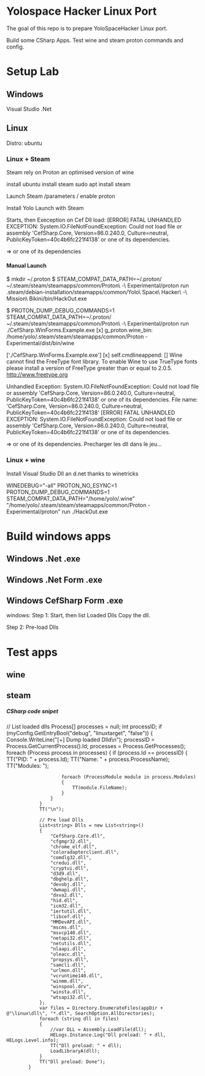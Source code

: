 # Yolospace Hacker Linux Port


The goal of this repo is to prepare YoloSpaceHacker Linux port.

Build some CSharp Apps.
Test wine and steam proton commands and config.


# Setup Lab  

## Windows 

Visual Studio 
.Net 


## Linux 
Distro: ubuntu


### Linux + Steam 

Steam rely on Proton an optimised version of wine

install ubuntu
install steam
sudo apt install steam

Launch Steam /parameters / enable proton 

Install Yolo
Launch with Steam 

Starts, then Exeception on Cef Dll load:
[ERROR] FATAL UNHANDLED EXCEPTION: System.IO.FileNotFoundException: Could not load file or assembly 'CefSharp.Core, Version=86.0.240.0, Culture=neutral, PublicKeyToken=40c4b6fc221f4138' or one of its dependencies.

=> or one of its dependencies


#### Manual Launch

$ mkdir ~/.proton
$ STEAM_COMPAT_DATA_PATH=~/.proton/ ~/.steam/steam/steamapps/common/Proton\ -\ Experimental/proton run .steam/debian-installation/steamapps/common/Yolo\ Space\ Hacker\ -\ Mission\ Bikini/bin/HackOut.exe


$ PROTON_DUMP_DEBUG_COMMANDS=1 STEAM_COMPAT_DATA_PATH=~/.proton/ ~/.steam/steam/steamapps/common/Proton\ -\ Experimental/proton run ./CefSharp.WinForms.Example.exe
[x] g_proton.wine_bin: /home/yolo/.steam/steam/steamapps/common/Proton - Experimental/dist/bin/wine

['./CefSharp.WinForms.Example.exe']
[x] self.cmdlineappend: 
[]
Wine cannot find the FreeType font library.  To enable Wine to
use TrueType fonts please install a version of FreeType greater than
or equal to 2.0.5.
http://www.freetype.org

Unhandled Exception:
System.IO.FileNotFoundException: Could not load file or assembly 'CefSharp.Core, Version=86.0.240.0, Culture=neutral, PublicKeyToken=40c4b6fc221f4138' or one of its dependencies.
File name: 'CefSharp.Core, Version=86.0.240.0, Culture=neutral, PublicKeyToken=40c4b6fc221f4138'
[ERROR] FATAL UNHANDLED EXCEPTION: System.IO.FileNotFoundException: Could not load file or assembly 'CefSharp.Core, Version=86.0.240.0, Culture=neutral, PublicKeyToken=40c4b6fc221f4138' or one of its dependencies.

=> or one of its dependencies.
Precharger les dll dans le jeu...



### Linux + wine 

Install Visual Studio Dll an d.net thanks to winetricks 

WINEDEBUG="-all" PROTON_NO_ESYNC=1 PROTON_DUMP_DEBUG_COMMANDS=1 STEAM_COMPAT_DATA_PATH="/home/yolo/.wine" "/home/yolo/.steam/steam/steamapps/common/Proton - Experimental/proton" run ./HackOut.exe




# Build windows apps 

## Windows .Net .exe 


## Windows .Net Form .exe 


## Windows CefSharp Form .exe 

windows:
Step 1: 
Start, then list Loaded Dlls
Copy the dll.

Step 2:
Pre-load Dlls


# Test apps


## wine 



## steam 




##### CSharp code snipet

 // List loaded dlls
            Process[] processes = null;
            int processID;
            if (myConfig.GetEntryBool("debug", "linuxtarget", "false"))
            {
                Console.WriteLine("[+] Dump loaded Dlld\n");
                processID = Process.GetCurrentProcess().Id;
                processes = Process.GetProcesses();
                foreach (Process process in processes)
                {
                    if (process.Id == processID)
                    {
                        TT("PID:  " + process.Id);
                        TT("Name: " + process.ProcessName);
                        TT("Modules: ");

                        foreach (ProcessModule module in process.Modules)
                        {
                            TT(module.FileName);
                        }
                    }
                }
                TT("\n");

                // Pre load Dlls
                List<string> Dlls = new List<string>()
                {
                    "CefSharp.Core.dll",
                    "cfgmgr32.dll",
                    "chrome_elf.dll",
                    "coloradapterclient.dll",
                    "comdlg32.dll",
                    "credui.dll",
                    "cryptui.dll",
                    "d3d9.dll",
                    "dbghelp.dll",
                    "devobj.dll",
                    "dwmapi.dll",
                    "dxva2.dll",
                    "hid.dll",
                    "icm32.dll",
                    "iertutil.dll",
                    "libcef.dll",
                    "MMDevAPI.dll",
                    "mscms.dll",
                    "msvcp140.dll",
                    "netapi32.dll",
                    "netutils.dll",
                    "nlaapi.dll",
                    "oleacc.dll",
                    "propsys.dll",
                    "samcli.dll",
                    "urlmon.dll",
                    "vcruntime140.dll",
                    "winmm.dll",
                    "winspool.drv",
                    "winsta.dll",
                    "wtsapi32.dll",
                };
                var files = Directory.EnumerateFiles(appDir + @"\linux\dll\", "*.dll", SearchOption.AllDirectories);
                foreach (string dll in files)
                {
                    //var DLL = Assembly.LoadFile(dll);
                    HELogs.Instance.Log("Dll preload: " + dll, HELogs.Level.info);
                    TT("Dll preload: " + dll);
                    LoadLibraryA(dll);
                }
                TT("Dll preload: Done");
            }









